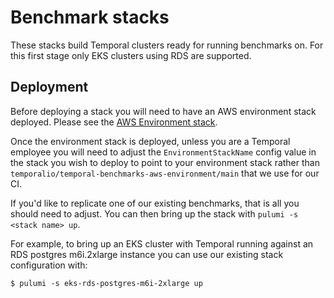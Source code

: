 # Benchmark stacks

These stacks build Temporal clusters ready for running benchmarks on. For this first stage only EKS clusters using RDS are supported.

## Deployment

Before deploying a stack you will need to have an AWS environment stack deployed. Please see the [AWS Environment stack](../environment/aws/README.md).

Once the environment stack is deployed, unless you are a Temporal employee you will need to adjust the `EnvironmentStackName` config value in the stack you wish to deploy to point to your environment stack rather than `temporalio/temporal-benchmarks-aws-environment/main` that we use for our CI.

If you'd like to replicate one of our existing benchmarks, that is all you should need to adjust. You can then bring up the stack with `pulumi -s <stack name> up`.

For example, to bring up an EKS cluster with Temporal running against an RDS postgres m6i.2xlarge instance you can use our existing stack configuration with:

```shell
$ pulumi -s eks-rds-postgres-m6i-2xlarge up
```
